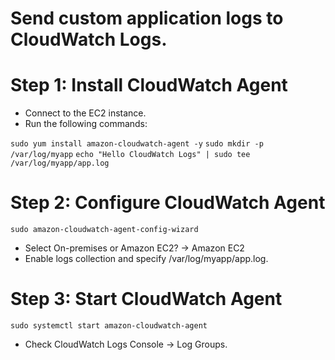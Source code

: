 # Send custom application logs to CloudWatch Logs.

# Step 1: Install CloudWatch Agent
- Connect to the EC2 instance.
- Run the following commands:

`sudo yum install amazon-cloudwatch-agent -y`
`sudo mkdir -p /var/log/myapp`
`echo "Hello CloudWatch Logs" | sudo tee /var/log/myapp/app.log`

# Step 2: Configure CloudWatch Agent

`sudo amazon-cloudwatch-agent-config-wizard`

- Select On-premises or Amazon EC2? → Amazon EC2
- Enable logs collection and specify /var/log/myapp/app.log.

# Step 3: Start CloudWatch Agent

`sudo systemctl start amazon-cloudwatch-agent`

- Check CloudWatch Logs Console → Log Groups.